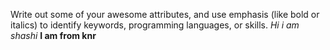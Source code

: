 Write out some of your awesome attributes, and use emphasis (like bold or italics) to identify keywords, programming languages, or skills. 
*Hi i am shashi*
__I am from knr__
